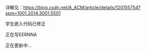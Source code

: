详解见：https://blog.csdn.net/A_ACM/article/details/120155754?spm=1001.2014.3001.5501

学生嵌入代码已修正

正在写EERNNA

正在更新中...

